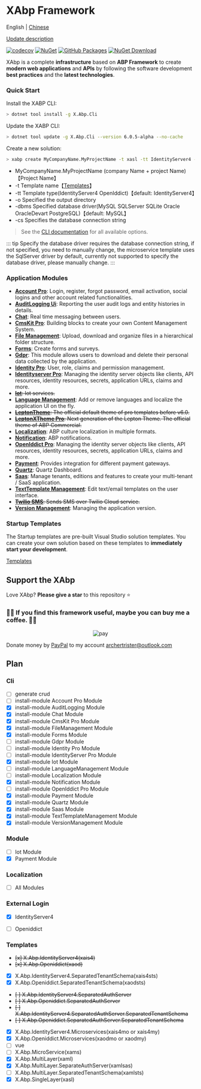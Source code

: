 ﻿# XAbp Framework

English | [Chinese](./README.md)

[Update description](./RELEASE.md)

<!-- ![build and test](https://img.shields.io/github/actions/workflow/status/ArcherTrister/xabp/build-and-test.yml?branch=dev&style=flat-square) -->

[![codecov](https://codecov.io/gh/ArcherTrister/xabp/branch/dev/graph/badge.svg?token=jUKLCxa6HF)](https://codecov.io/gh/ArcherTrister/xabp) [![NuGet](https://img.shields.io/nuget/v/X.Abp.Templates.svg?style=flat-square)](https://www.nuget.org/packages/X.Abp.Templates) [![GitHub Packages](https://img.shields.io/badge/style-v6.0.5%20alpha-yellow?style=flat-square&label=GitHub%20Packages)](https://www.nuget.org/packages/X.Abp.Templates) [![NuGet Download](https://img.shields.io/nuget/dt/X.Abp.Templates.svg?style=flat-square)](https://www.nuget.org/packages/X.Abp.Templates)

<!-- <a href="https://github.com/users/ArcherTrister/packages/nuget/package/X.Abp.Cli"><img src="https://github.githubassets.com/images/modules/site/packages/packages.svg" style="zoom:20%" alt="GitHub Packages"></a> -->

XAbp is a complete **infrastructure** based on **ABP Framework** to create **modern web applications** and **APIs** by following the software development **best practices** and the **latest technologies**.

### Quick Start

Install the XABP CLI:

```bash
> dotnet tool install -g X.Abp.Cli
```

Update the XABP CLI:

```bash
> dotnet tool update -g X.Abp.Cli --version 6.0.5-alpha --no-cache
```

Create a new solution:

```bash
> xabp create MyCompanyName.MyProjectName -t xasl -tt IdentityServer4 -o "D:\Project" -dbms sqlserver -cs "Server=127.0.0.1;Database=MyProjectName;User Id=sa;Password=123456"
```

-   MyCompanyName.MyProjectName
    (company Name + project Name)【Project Name】
-   -t
    Template name【[Templates](#Templates)】
-   -tt
    Template type(IdentityServer4 OpenIddict)【default: IdentityServer4】
-   -o
    Specified the output directory
-   -dbms
    Specified database driver(MySQL SQLServer SQLite Oracle OracleDevart PostgreSQL)【default: MySQL】
-   -cs
    Specifies the database connection string

> See the [CLI documentation](https://github.com/ArcherTrister/xabp/blob/main/modules/X.Abp.Cli/README.md) for all available options.

::: tip
Specify the database driver requires the database connection string, if not specified, you need to manually change, the microservice template uses the SqlServer driver by default, currently not supported to specify the database driver, please manually change.
:::

### Application Modules

-   [**Account Pro**](https://commercial.abp.io/modules/Volo.Account.Pro): Login, register, forgot password, email activation, social logins and other account related functionalities.
-   [**AuditLogging Ui**](https://commercial.abp.io/modules/Volo.AuditLogging.Ui): Reporting the user audit logs and entity histories in details.
-   [**Chat**](https://commercial.abp.io/modules/Volo.Chat): Real time messaging between users.
-   [**CmsKit Pro**](https://commercial.abp.io/modules/Volo.CmsKit.Pro): Building blocks to create your own Content Management System.
-   [**File Management**](https://commercial.abp.io/modules/Volo.FileManagement): Upload, download and organize files in a hierarchical folder structure.
-   [**Forms**](https://commercial.abp.io/modules/Volo.Forms): Create forms and surveys.
-   [**Gdpr**](https://commercial.abp.io/modules/Volo.Gdpr): This module allows users to download and delete their personal data collected by the application.
-   [**Identity Pro**](https://commercial.abp.io/modules/Volo.Identity.Pro): User, role, claims and permission management.
-   [**Identityserver Pro**](https://commercial.abp.io/modules/Volo.Identityserver.Ui): Managing the identity server objects like clients, API resources, identity resources, secrets, application URLs, claims and more.
-   ~~[**Iot**](https://github.com/ArcherTrister/xabp/blob/main/modules/X.Abp.Iot/README.md): Iot services.~~
-   [**Language Management**](https://commercial.abp.io/modules/Volo.LanguageManagement): Add or remove languages and localize the application UI on the fly.
-   ~~[**LeptonTheme**](https://commercial.abp.io/modules/Volo.LeptonTheme): The official default theme of pro templates before v6.0.~~
-   ~~[**LeptonXTheme Pro**](https://commercial.abp.io/modules/Volo.Abp.LeptonTheme.Pro): Next generation of the Lepton Theme. The official theme of ABP Commercial.~~
-   [**Localization**](https://github.com/ArcherTrister/xabp/tree/main/modules/X.Abp.Localization/README.md): ABP culture localization in multiple formats.
-   [**Notification**](https://github.com/ArcherTrister/xabp/tree/main/modules/X.Abp.Notification/README.md): ABP notifications.
-   [**OpenIddict Pro**](https://commercial.abp.io/modules/Volo.OpenIddict.Pro): Managing the identity server objects like clients, API resources, identity resources, secrets, application URLs, claims and more.
-   [**Payment**](https://commercial.abp.io/modules/Volo.Payment): Provides integration for different payment gateways.
-   [**Quartz**](https://github.com/ArcherTrister/xabp/tree/main/modules/X.Abp.Quartz/README.md): Quartz Dashboard.
-   [**Saas**](https://commercial.abp.io/modules/Volo.Saas): Manage tenants, editions and features to create your multi-tenant / SaaS application.
-   [**TextTemplate Management**](https://commercial.abp.io/modules/Volo.TextTemplateManagement): Edit text/email templates on the user interface.
-   ~~[**Twilio SMS**](https://commercial.abp.io/modules/Volo.Abp.Sms.Twilio): Sends SMS over Twilio Cloud service.~~
-   [**Version Management**](https://github.com/ArcherTrister/xabp/tree/main/modules/X.Abp.VersionManagement/README.md): Managing the application version.

### Startup Templates

The Startup templates are pre-built Visual Studio solution templates. You can create your own solution based on these templates to **immediately start your development**.

[Templates](#templates)

## Support the XAbp

Love XAbp? **Please give a star** to this repository :star:

### 💖💖 If you find this framework useful, maybe you can buy me a coffee. 💖💖

<p align="center">
  <img alt="pay" src="https://gcore.jsdelivr.net/gh/ArcherTrister/ArcherTrister@main/assets/pay.jpg">
</p>

Donate money by [PayPal](https://www.paypal.me/archertrister/) to my account [archertrister@outlook.com](https://www.paypal.me/archertrister/)

## Plan

### Cli

-   [ ] generate crud
-   [ ] install-module Account Pro Module
-   [x] install-module AuditLogging Module
-   [x] install-module Chat Module
-   [x] install-module CmsKit Pro Module
-   [x] install-module FileManagement Module
-   [x] install-module Forms Module
-   [ ] install-module Gdpr Module
-   [ ] install-module Identity Pro Module
-   [ ] install-module IdentityServer Pro Module
-   [x] install-module Iot Module
-   [ ] install-module LanguageManagement Module
-   [ ] install-module Localization Module
-   [x] install-module Notification Module
-   [ ] install-module OpenIddict Pro Module
-   [x] install-module Payment Module
-   [x] install-module Quartz Module
-   [x] install-module Saas Module
-   [x] install-module TextTemplateManagement Module
-   [x] install-module VersionManagement Module

### Module

-   [ ] Iot Module
-   [x] Payment Module

### Localization

-   [ ] All Modules

### External Login

-   [x] IdentityServer4

-   [ ] Openiddict

### Templates

-   ~~[x] X.Abp.IdentityServer4(xais4)~~
-   ~~[x] X.Abp.Openiddict(xaod)~~
-   [x] X.Abp.IdentityServer4.SeparatedTenantSchema(xais4sts)
-   [x] X.Abp.Openiddict.SeparatedTenantSchema(xaodsts)
-   ~~[ ] X.Abp.IdentityServer4.SeparatedAuthServer~~
-   ~~[ ] X.Abp.Openiddict.SeparatedAuthServer~~
-   ~~[ ] X.Abp.IdentityServer4.SeparatedAuthServer.SeparatedTenantSchema~~
-   ~~[ ] X.Abp.Openiddict.SeparatedAuthServer.SeparatedTenantSchema~~
-   [x] X.Abp.IdentityServer4.Microservices(xais4mo or xais4my)
-   [x] X.Abp.Openiddict.Microservices(xaodmo or xaodmy)
-   [ ] vue
-   [ ] X.Abp.MicroService(xams)
-   [x] X.Abp.MultiLayer(xaml)
-   [x] X.Abp.MultiLayer.SeparateAuthServer(xamlsas)
-   [ ] X.Abp.MultiLayer.SeparatedTenantSchema(xamlsts)
-   [x] X.Abp.SingleLayer(xasl)
